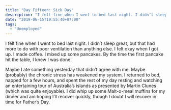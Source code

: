 ```yaml
---
title: "Day Fifteen: Sick Day"
description: "I felt fine when I went to bed last night. I didn’t sleep great, but that had more to do with poor ventilation than anything else. I felt okay when I got up. I made coffee. I mixed up some pancakes. By the time the first pancake hit the table, I knew I was done."
date: "2019-06-15T19:55:40+07:00"
tags:
  - "Unemployed"
---
```


I felt fine when I went to bed last night. I didn’t sleep great, but that had more to do with poor ventilation than anything else. I felt okay when I got up. I made coffee. I mixed up some pancakes. By the time the first pancake hit the table, I knew I was done.

Maybe I ate something yesterday that didn’t agree with me. Maybe (probably) the chronic stress has weakened my system. I returned to bed, napped for a few hours, and spent the rest of my day resting and watching an entertaining tour of Australia’s islands as presented by Martin Clunes (which was quite enjoyable). I did whip up some Malt-o-meal muffins for my dinner and am hoping I’ll recover quickly, though I doubt I will recover in time for Father’s Day.